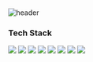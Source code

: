 ### 
![header](https://capsule-render.vercel.app/api?type=waving&color=auto&height=300&section=header&text=Keep%20Studying&fontSize=90)

### Tech Stack

<div style='d-flex'>
<img src="https://img.shields.io/badge/React-61DAFB?style=flat-square&logo=React&logoColor=black"/>
<img src="https://img.shields.io/badge/Redux-764ABC?style=flat-square&logo=Redux&logoColor=black"/>
<img src="https://img.shields.io/badge/ReduxSaga-999999?style=flat-square&logo=Redux-Saga&logoColor=black"/>
<img src="https://img.shields.io/badge/JavaScript-F7DF1E?style=flat-square&logo=Javascript&logoColor=black"/>
<img src="https://img.shields.io/badge/HTML5-E34F26?style=flat-square&logo=HTML5&logoColor=black"/>
<img src="https://img.shields.io/badge/CSS3-1572B6?style=flat-square&logo=CSS3&logoColor=black"/>
<img src="https://img.shields.io/badge/MySQL-4479A1?style=flat-square&logo=MySQL&logoColor=black"/>
<img src="https://img.shields.io/badge/Docker-2496ED?style=flat-square&logo=Docker&logoColor=black"/>
 </div>

